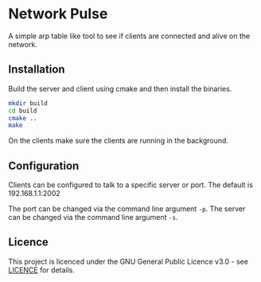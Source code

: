 # Network Pulse

A simple arp table like tool to see if clients are connected and alive on the network.

## Installation

Build the server and client using cmake and then install the binaries.

```bash
mkdir build
cd build
cmake ..
make
```

On the clients make sure the clients are running in the background.

## Configuration

Clients can be configured to talk to a specific server or port. The default is 192.168.1.1:2002

The port can be changed via the command line argument `-p`. The server can be changed via the command line argument `-s`.

## Licence

This project is licenced under the GNU General Public Licence v3.0 - see [LICENCE](LICENCE) for details.